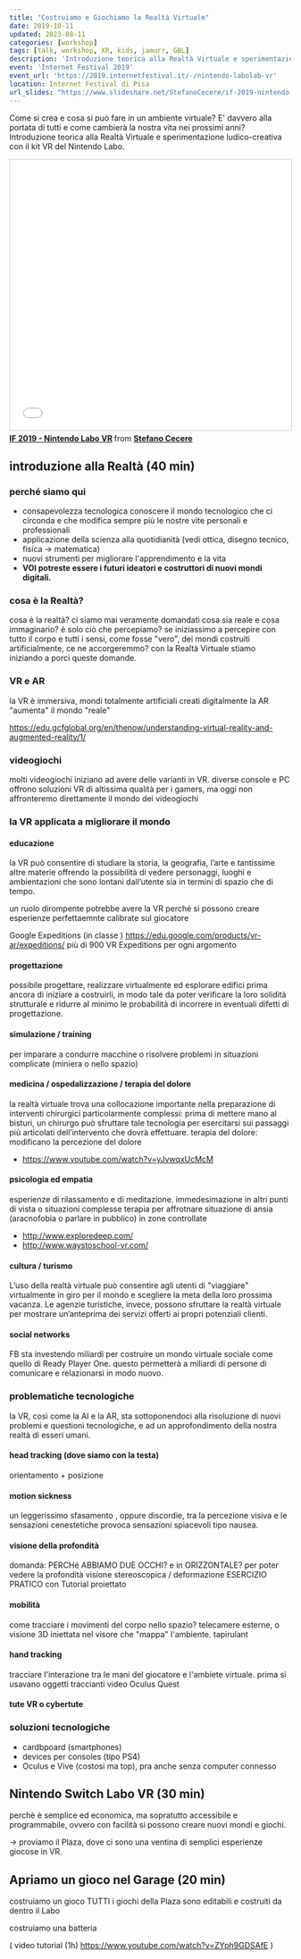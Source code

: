```yaml
---
title: "Costruiamo e Giochiamo la Realtà Virtuale"
date: 2019-10-11
updated: 2023-08-11
categories: [workshop]
tags: [talk, workshop, XR, kids, jamurr, GBL]
description: 'Introduzione teorica alla Realtà Virtuale e sperimentazione ludico-creativa con il kit VR del Nintendo Labo'
event: 'Internet Festival 2019'
event_url: 'https://2019.internetfestival.it/-/nintendo-labolab-vr'
location: Internet Festival di Pisa
url_slides: "https://www.slideshare.net/StefanoCecere/if-2019-nintendo-labo-vr"
---
```


Come si crea e cosa si può fare in un ambiente virtuale? E' davvero alla portata di tutti e come cambierà la nostra vita nei prossimi anni?  
Introduzione teorica alla Realtà Virtuale e sperimentazione ludico-creativa con il kit VR del Nintendo Labo.

<!-- more -->

<iframe src="//www.slideshare.net/slideshow/embed_code/key/3XtkzcxKQGILHN" width="595" height="485" frameborder="0" marginwidth="0" marginheight="0" scrolling="no" style="border:1px solid #CCC; border-width:1px; margin-bottom:5px; max-width: 100%;" allowfullscreen> </iframe>

<div style="margin-bottom:5px"> <strong> <a href="//www.slideshare.net/StefanoCecere/if-2019-nintendo-labo-vr" title="IF 2019 - Nintendo Labo VR" target="_blank">IF 2019 - Nintendo Labo VR</a> </strong> from <strong><a href="https://www.slideshare.net/StefanoCecere" target="_blank">Stefano Cecere</a></strong> </div>

## introduzione alla Realtà (40 min)
### perché siamo qui
- consapevolezza tecnologica
  conoscere il mondo tecnologico che ci circonda e che modifica sempre più le nostre vite personali e professionali
- applicazione della scienza alla quotidianità
   (vedi ottica, disegno tecnico, fisica -> matematica)
- nuovi strumenti per migliorare l'apprendimento e la vita
- **VOI potreste essere i futuri ideatori e costruttori di nuovi mondi digitali.**

### cosa è la Realtà?
cosa è la realtà?
ci siamo mai veramente domandati cosa sia reale e cosa immaginario?
è solo ciò che percepiamo?
se iniziassimo a percepire con tutto il corpo e tutti i sensi, come fosse "vero", dei mondi costruiti artificialmente, ce ne accorgeremmo?
con la Realtà Virtuale stiamo iniziando a porci queste domande.

### VR e AR
la VR è immersiva, mondi totalmente artificiali creati digitalmente
la AR "aumenta" il mondo "reale"

https://edu.gcfglobal.org/en/thenow/understanding-virtual-reality-and-augmented-reality/1/


### videogiochi 
molti videogiochi iniziano ad avere delle varianti in VR.
diverse console e PC offrono soluzioni VR di altissima qualità per i gamers, ma oggi non affronteremo direttamente il mondo dei videogiochi

### la VR applicata a migliorare il mondo

#### educazione
la VR può consentire di studiare la storia, la geografia, l’arte e tantissime altre materie offrendo la possibilità di vedere personaggi, luoghi e ambientazioni che sono lontani dall’utente sia in termini di spazio che di tempo. 

un ruolo dirompente potrebbe avere la VR perché si possono creare esperienze perfettaemnte calibrate sul giocatore

Google Expeditions (in classe ) https://edu.google.com/products/vr-ar/expeditions/
più di 900 VR Expeditions per ogni argomento

#### progettazione
possibile progettare, realizzare virtualmente ed esplorare edifici prima ancora di iniziare a costruirli, in modo tale da poter verificare la loro solidità strutturale e ridurre al minimo le probabilità di incorrere in eventuali difetti di progettazione.

#### simulazione / training
per imparare a condurre macchine o risolvere problemi in situazioni complicate (miniera o nello spazio)

#### medicina / ospedalizzazione / terapia del dolore
la realtà virtuale trova una collocazione importante nella preparazione di interventi chirurgici particolarmente complessi: prima di mettere mano al bisturi, un chirurgo può sfruttare tale tecnologia per esercitarsi sui passaggi più articolati dell’intervento che dovrà effettuare.
terapia del dolore: modificano la percezione del dolore

- https://www.youtube.com/watch?v=yJvwqxUcMcM

#### psicologia ed empatia
esperienze di rilassamento e di meditazione.
immedesimazione in altri punti di vista o situazioni complesse
terapia per affrotnare situazione di ansia (aracnofobia o parlare in pubblico)
in zone controllate

- http://www.exploredeep.com/
- http://www.waystoschool-vr.com/

#### cultura / turismo
L’uso della realtà virtuale può consentire agli utenti di "viaggiare" virtualmente in giro per il mondo e scegliere la meta della loro prossima vacanza. Le agenzie turistiche, invece, possono sfruttare la realtà virtuale per mostrare un’anteprima dei servizi offerti ai propri potenziali clienti.

#### social networks
FB sta investendo miliardi per costruire un mondo virtuale sociale come quello di Ready Player One. questo permetterà a miliardi di persone di comunicare e relazionarsi in modo nuovo.

### problematiche tecnologiche
la VR, così come la AI e la AR, sta sottoponendoci alla risoluzione di nuovi problemi e questioni tecnologiche, e ad un approfondimento della nostra realtà di esseri umani.

#### head tracking (dove siamo con la testa)
orientamento + posizione

#### motion sickness
un leggerissimo sfasamento , oppure discordie, tra la percezione visiva e le sensazioni cenestetiche provoca sensazioni spiacevoli tipo nausea.

#### visione della profondità
domanda: PERCHé ABBIAMO DUE OCCHI? e in ORIZZONTALE?
per poter vedere la profondità
visione stereoscopica / deformazione
ESERCIZIO PRATICO con Tutorial proiettato

#### mobilità
come tracciare i movimenti del corpo nello spazio?
telecamere esterne, o visione 3D iniettata nel visore che "mappa" l'ambiente.
tapirulant

#### hand tracking
tracciare l'interazione tra le mani del giocatore e l'ambiete virtuale.
prima si usavano oggetti traccianti
video Oculus Quest

#### tute VR o cybertute

### soluzioni tecnologiche
- cardbpoard (smartphones)
- devices per consoles (tipo PS4)
- Oculus e Vive (costosi ma top), pra anche senza computer connesso

## Nintendo Switch Labo VR (30 min)
perchè è semplice ed economica, ma sopratutto accessibile e programmabile, ovvero con facilità si possono creare nuovi mondi e giochi.

-> proviamo il Plaza, dove ci sono una ventina di semplici esperienze giocose in VR.

## Apriamo un gioco nel Garage (20 min)
costruiamo un gioco
TUTTI i giochi della Plaza sono editabili e costruiti da dentro il Labo

costruiamo una batteria

( video tutorial (1h) https://www.youtube.com/watch?v=ZYph9GDSAfE )
